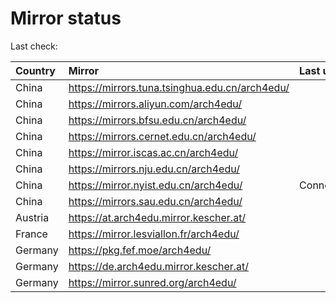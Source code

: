 <script src="./time.js"></script>
# Mirror status
Last check: <script type="text/javascript">localize(1722723469.7916884);</script>

|Country|Mirror|Last update|
|:------|:-----|:----------|
|China|https://mirrors.tuna.tsinghua.edu.cn/arch4edu/|<script type="text/javascript">localize(1722710055);</script>|
|China|https://mirrors.aliyun.com/arch4edu/|<script type="text/javascript">localize(1722666938);</script>|
|China|https://mirrors.bfsu.edu.cn/arch4edu/|<script type="text/javascript">localize(1722666938);</script>|
|China|https://mirrors.cernet.edu.cn/arch4edu/|<script type="text/javascript">localize(1722710055);</script>|
|China|https://mirror.iscas.ac.cn/arch4edu/|<script type="text/javascript">localize(1722666938);</script>|
|China|https://mirrors.nju.edu.cn/arch4edu/|<script type="text/javascript">localize(1722624538);</script>|
|China|https://mirror.nyist.edu.cn/arch4edu/|ConnectionError|
|China|https://mirrors.sau.edu.cn/arch4edu/|<script type="text/javascript">localize(1722666938);</script>|
|Austria|https://at.arch4edu.mirror.kescher.at/|<script type="text/javascript">localize(1722710055);</script>|
|France|https://mirror.lesviallon.fr/arch4edu/|<script type="text/javascript">localize(1722666938);</script>|
|Germany|https://pkg.fef.moe/arch4edu/|<script type="text/javascript">localize(1722710055);</script>|
|Germany|https://de.arch4edu.mirror.kescher.at/|<script type="text/javascript">localize(1722710055);</script>|
|Germany|https://mirror.sunred.org/arch4edu/|<script type="text/javascript">localize(1722710055);</script>|

<script src="./tablefilter/tablefilter.js"></script>
<script src="./table.js"></script>
